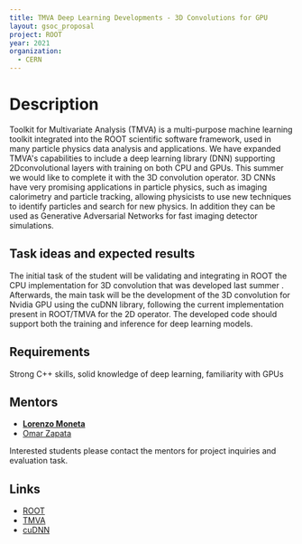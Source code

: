 ```yaml
---
title: TMVA Deep Learning Developments - 3D Convolutions for GPU
layout: gsoc_proposal
project: ROOT
year: 2021
organization:
  - CERN
---
```


# Description

Toolkit for Multivariate Analysis (TMVA) is a multi-purpose machine learning toolkit integrated into the ROOT scientific software framework, used in many particle physics data analysis and
applications. We have expanded TMVA's capabilities to include a deep learning library (DNN) supporting 2Dconvolutional layers with training on both CPU and GPUs. This summer we would like to complete it
with the 3D convolution operator.
3D CNNs have very promising applications in particle physics, such as imaging calorimetry and particle tracking, allowing physicists to use new techniques to identify particles and search for new physics. In addition they can be used as Generative Adversarial Networks for fast imaging detector simulations.




## Task ideas and expected results
The initial task of the student will be validating and integrating in ROOT the  CPU implementation for 3D convolution that was developed last summer .
Afterwards, the main task will be the development of the 3D convolution for Nvidia GPU using the cuDNN library, following the current implementation present in ROOT/TMVA for the 2D operator. 
The developed code should support both the training and inference for deep learning models.

## Requirements 
Strong C++ skills, solid knowledge of deep learning, familiarity with GPUs

## Mentors
  * **[Lorenzo Moneta](mailto:Lorenzo.Moneta@cern.ch)**
  * [Omar Zapata](mailto:Omar.Zapata@cern.ch)
  
Interested students please contact the mentors for project inquiries and evaluation task. 

## Links
  * [ROOT](https://root.cern/)
  * [TMVA](https://root.cern/manual/tmva/)
  * [cuDNN](https://docs.nvidia.com/deeplearning/cudnn/developer-guide/index.html)
